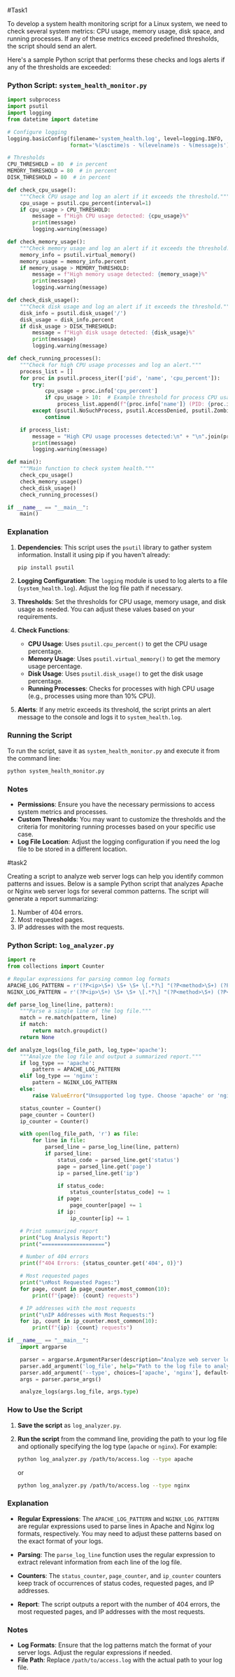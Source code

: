 #Task1

To develop a system health monitoring script for a Linux system, we need to check several system metrics: CPU usage, memory usage, disk space, and running processes. If any of these metrics exceed predefined thresholds, the script should send an alert.

Here's a sample Python script that performs these checks and logs alerts if any of the thresholds are exceeded:

### Python Script: `system_health_monitor.py`

```python
import subprocess
import psutil
import logging
from datetime import datetime

# Configure logging
logging.basicConfig(filename='system_health.log', level=logging.INFO,
                    format='%(asctime)s - %(levelname)s - %(message)s')

# Thresholds
CPU_THRESHOLD = 80  # in percent
MEMORY_THRESHOLD = 80  # in percent
DISK_THRESHOLD = 80  # in percent

def check_cpu_usage():
    """Check CPU usage and log an alert if it exceeds the threshold."""
    cpu_usage = psutil.cpu_percent(interval=1)
    if cpu_usage > CPU_THRESHOLD:
        message = f"High CPU usage detected: {cpu_usage}%"
        print(message)
        logging.warning(message)

def check_memory_usage():
    """Check memory usage and log an alert if it exceeds the threshold."""
    memory_info = psutil.virtual_memory()
    memory_usage = memory_info.percent
    if memory_usage > MEMORY_THRESHOLD:
        message = f"High memory usage detected: {memory_usage}%"
        print(message)
        logging.warning(message)

def check_disk_usage():
    """Check disk usage and log an alert if it exceeds the threshold."""
    disk_info = psutil.disk_usage('/')
    disk_usage = disk_info.percent
    if disk_usage > DISK_THRESHOLD:
        message = f"High disk usage detected: {disk_usage}%"
        print(message)
        logging.warning(message)

def check_running_processes():
    """Check for high CPU usage processes and log an alert."""
    process_list = []
    for proc in psutil.process_iter(['pid', 'name', 'cpu_percent']):
        try:
            cpu_usage = proc.info['cpu_percent']
            if cpu_usage > 10:  # Example threshold for process CPU usage
                process_list.append(f"{proc.info['name']} (PID: {proc.info['pid']}): {cpu_usage}%")
        except (psutil.NoSuchProcess, psutil.AccessDenied, psutil.ZombieProcess):
            continue

    if process_list:
        message = "High CPU usage processes detected:\n" + "\n".join(process_list)
        print(message)
        logging.warning(message)

def main():
    """Main function to check system health."""
    check_cpu_usage()
    check_memory_usage()
    check_disk_usage()
    check_running_processes()

if __name__ == "__main__":
    main()
```

### Explanation

1. **Dependencies**: This script uses the `psutil` library to gather system information. Install it using pip if you haven't already:

    ```bash
    pip install psutil
    ```

2. **Logging Configuration**: The `logging` module is used to log alerts to a file (`system_health.log`). Adjust the log file path if necessary.

3. **Thresholds**: Set the thresholds for CPU usage, memory usage, and disk usage as needed. You can adjust these values based on your requirements.

4. **Check Functions**:
    - **CPU Usage**: Uses `psutil.cpu_percent()` to get the CPU usage percentage.
    - **Memory Usage**: Uses `psutil.virtual_memory()` to get the memory usage percentage.
    - **Disk Usage**: Uses `psutil.disk_usage()` to get the disk usage percentage.
    - **Running Processes**: Checks for processes with high CPU usage (e.g., processes using more than 10% CPU).

5. **Alerts**: If any metric exceeds its threshold, the script prints an alert message to the console and logs it to `system_health.log`.

### Running the Script

To run the script, save it as `system_health_monitor.py` and execute it from the command line:

```bash
python system_health_monitor.py
```

### Notes

- **Permissions**: Ensure you have the necessary permissions to access system metrics and processes.
- **Custom Thresholds**: You may want to customize the thresholds and the criteria for monitoring running processes based on your specific use case.
- **Log File Location**: Adjust the logging configuration if you need the log file to be stored in a different location.

#task2

Creating a script to analyze web server logs can help you identify common patterns and issues. Below is a sample Python script that analyzes Apache or Nginx web server logs for several common patterns. The script will generate a report summarizing:

1. Number of 404 errors.
2. Most requested pages.
3. IP addresses with the most requests.

### Python Script: `log_analyzer.py`

```python
import re
from collections import Counter

# Regular expressions for parsing common log formats
APACHE_LOG_PATTERN = r'(?P<ip>\S+) \S+ \S+ \[.*?\] "(?P<method>\S+) (?P<page>\S+) \S+" (?P<status>\d{3})'
NGINX_LOG_PATTERN = r'(?P<ip>\S+) \S+ \S+ \[.*?\] "(?P<method>\S+) (?P<page>\S+) \S+" (?P<status>\d{3})'

def parse_log_line(line, pattern):
    """Parse a single line of the log file."""
    match = re.match(pattern, line)
    if match:
        return match.groupdict()
    return None

def analyze_logs(log_file_path, log_type='apache'):
    """Analyze the log file and output a summarized report."""
    if log_type == 'apache':
        pattern = APACHE_LOG_PATTERN
    elif log_type == 'nginx':
        pattern = NGINX_LOG_PATTERN
    else:
        raise ValueError("Unsupported log type. Choose 'apache' or 'nginx'.")

    status_counter = Counter()
    page_counter = Counter()
    ip_counter = Counter()

    with open(log_file_path, 'r') as file:
        for line in file:
            parsed_line = parse_log_line(line, pattern)
            if parsed_line:
                status_code = parsed_line.get('status')
                page = parsed_line.get('page')
                ip = parsed_line.get('ip')

                if status_code:
                    status_counter[status_code] += 1
                if page:
                    page_counter[page] += 1
                if ip:
                    ip_counter[ip] += 1

    # Print summarized report
    print("Log Analysis Report:")
    print("====================")

    # Number of 404 errors
    print(f"404 Errors: {status_counter.get('404', 0)}")

    # Most requested pages
    print("\nMost Requested Pages:")
    for page, count in page_counter.most_common(10):
        print(f"{page}: {count} requests")

    # IP addresses with the most requests
    print("\nIP Addresses with Most Requests:")
    for ip, count in ip_counter.most_common(10):
        print(f"{ip}: {count} requests")

if __name__ == "__main__":
    import argparse

    parser = argparse.ArgumentParser(description="Analyze web server logs for common patterns.")
    parser.add_argument('log_file', help="Path to the log file to analyze")
    parser.add_argument('--type', choices=['apache', 'nginx'], default='apache', help="Type of log file (apache or nginx)")
    args = parser.parse_args()

    analyze_logs(args.log_file, args.type)
```

### How to Use the Script

1. **Save the script** as `log_analyzer.py`.

2. **Run the script** from the command line, providing the path to your log file and optionally specifying the log type (`apache` or `nginx`). For example:

    ```bash
    python log_analyzer.py /path/to/access.log --type apache
    ```

    or

    ```bash
    python log_analyzer.py /path/to/access.log --type nginx
    ```

### Explanation

- **Regular Expressions**: The `APACHE_LOG_PATTERN` and `NGINX_LOG_PATTERN` are regular expressions used to parse lines in Apache and Nginx log formats, respectively. You may need to adjust these patterns based on the exact format of your logs.

- **Parsing**: The `parse_log_line` function uses the regular expression to extract relevant information from each line of the log file.

- **Counters**: The `status_counter`, `page_counter`, and `ip_counter` counters keep track of occurrences of status codes, requested pages, and IP addresses.

- **Report**: The script outputs a report with the number of 404 errors, the most requested pages, and IP addresses with the most requests.

### Notes

- **Log Formats**: Ensure that the log patterns match the format of your server logs. Adjust the regular expressions if needed.
- **File Path**: Replace `/path/to/access.log` with the actual path to your log file.

